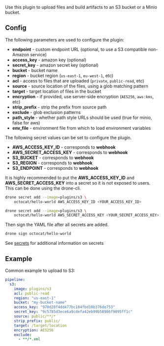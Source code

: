 Use this plugin to upload files and build artifacts to an S3 bucket or a Minio
bucket.

## Config

The following parameters are used to configure the plugin:

* **endpoint** - custom endpoint URL (optional, to use a S3 compatible non-Amazon service)
* **access_key** - amazon key (optional)
* **secret_key** - amazon secret key (optional)
* **bucket** - bucket name
* **region** - bucket region (`us-east-1`, `eu-west-1`, etc)
* **acl** - access to files that are uploaded (`private`, `public-read`, etc)
* **source** - source location of the files, using a glob matching pattern
* **target** - target location of files in the bucket
* **encryption** - if provided, use server-side encryption (`AES256`, `aws:kms`, etc)
* **strip_prefix** - strip the prefix from source path
* **exclude** - glob exclusion patterns
* **path_style** - whether path style URLs should be used (true for minio, false for aws)
* **env_file** - environment file from which to load environment variables

The following secret values can be set to configure the plugin.

* **AWS_ACCESS_KEY_ID** - corresponds to **webhook**
* **AWS_SECRET_ACCESS_KEY** - corresponds to **webhook**
* **S3_BUCKET** - corresponds to **webhook**
* **S3_REGION** - corresponds to **webhook**
* **S3_ENDPOINT** - corresponds to **webhook**

It is highly recommended to put the **AWS_ACCESS_KEY_ID** and
**AWS_SECRET_ACCESS_KEY** into a secret so it is not exposed to users. This can
be done using the drone-cli.

```bash
drone secret add --image=plugins/s3 \
    octocat/hello-world AWS_ACCESS_KEY_ID <YOUR_ACCESS_KEY_ID>

drone secret add --image=plugins/s3 \
    octocat/hello-world AWS_SECRET_ACCESS_KEY <YOUR_SECRET_ACCESS_KEY>
```

Then sign the YAML file after all secrets are added.

```bash
drone sign octocat/hello-world
```

See [secrets](http://readme.drone.io/0.5/usage/secrets/) for additional
information on secrets

## Example

Common example to upload to S3:

```yaml
pipeline:
  s3:
    image: plugins/s3
    acl: public-read
    region: "us-east-1"
    bucket: "my-bucket-name"
    access_key: "970d28f4dd477bc184fbd10b376de753"
    secret_key: "9c5785d3ece6a9cdefa42eb99b58986f9095ff1c"
    source: public/**/*
    strip_prefix: public/
    target: /target/location
    encryption: AES256
    exclude:
      - **/*.xml
```
